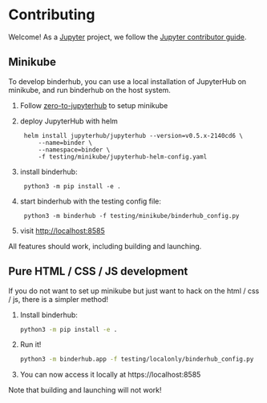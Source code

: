 # Contributing

Welcome! As a [Jupyter](https://jupyter.org) project, we follow the [Jupyter contributor guide](https://jupyter.readthedocs.io/en/latest/contributor/content-contributor.html).

## Minikube

To develop binderhub, you can use a local installation of JupyterHub on minikube,
and run binderhub on the host system.

1. Follow [zero-to-jupyterhub](https://zero-to-jupyterhub.readthedocs.io/en/latest/setup-jupyterhub.html#install-jupyterhub) to setup minikube

2. deploy JupyterHub with helm

        helm install jupyterhub/jupyterhub --version=v0.5.x-2140cd6 \
            --name=binder \
            --namespace=binder \
            -f testing/minikube/jupyterhub-helm-config.yaml

3. install binderhub:

        python3 -m pip install -e .

4. start binderhub with the testing config file:

        python3 -m binderhub -f testing/minikube/binderhub_config.py

5. visit [http://localhost:8585](http://localhost:8585)

All features should work, including building and launching.

## Pure HTML / CSS / JS development

If you do not want to set up minikube but just want to hack on the html / css / js,
there is a simpler method!

1. Install binderhub:

   ```bash
   python3 -m pip install -e .
   ```

2. Run it!

   ```bash
   python3 -m binderhub.app -f testing/localonly/binderhub_config.py
   ```

3. You can now access it locally at https://localhost:8585

Note that building and launching will not work!
